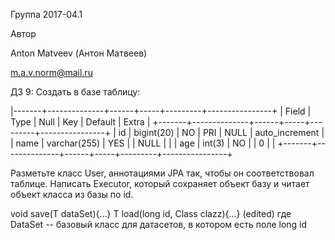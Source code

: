 Группа 2017-04.1

Автор

Anton Matveev (Антон Матвеев)

m.a.v.norm@mail.ru

ДЗ 9:
Создать в базе таблицу:

|-------+--------------+------+-----+---------+----------------+ 
| Field | Type         | Null | Key | Default | Extra          |
+-------+--------------+------+-----+---------+----------------+
| id    | bigint(20)   | NO   | PRI | NULL    | auto_increment |
| name  | varchar(255) | YES  |     | NULL    |                |
| age   | int(3)       | NO   |     | 0       |                |
+-------+--------------+------+-----+---------+----------------+

Разметьте класс User, аннотациями JPA так, чтобы он соответствовал таблице. 
Написать Executor, который сохраняет объект <T extends DataSet> базу и читает объект класса <T extends DataSet> из базы по id.

<T extends DataSet> void save(T dataSet){…}
<T extends DataSet> T load(long id, Class<T> clazz){...} (edited)
где DataSet -- базовый класс для датасетов, в котором есть поле long id
